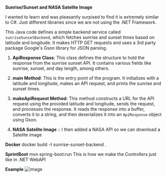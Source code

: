 **Sunrise/Sunset and NASA Satelite Image**

I wanted to learn and was pleasantly surpised to find it is extremely similar to C#. Just different libraries since we are not using the .NET Framework.

This Java code defines a simple backend service called `sunriseSunsetBackend`, which fetches sunrise and sunset times based on latitude and longitude. It makes HTTP GET requests and uses a 3rd party package Google's Gson library for JSON parsing.

1. **ApiResponse Class**: This class defines the structure to hold the response from the sunrise sunset API. It contains various fields like sunrise, sunset, and day length, among others.

2. **main Method**: This is the entry point of the program. It initializes with a latitude and longitude, makes an API request, and prints the sunrise and sunset times.

3. **makeApiRequest Method**: This method constructs a URL for the API request using the provided latitude and longitude, sends the request, and processes the response. It reads the response into a buffer, converts it to a string, and then deserializes it into an `ApiResponse` object using Gson.

4. **NASA Satelite Image** :: I then added a NASA API so we can download a Satelite image

**Docker**
docker build -t sunrise-sunset-backend .
 
**SprintBoot**
mvn spring-boot:run
This is how we make the Controllers just like in .NET WebAPI


**Example**
![image](https://github.com/stefonalfaro/Java-Sunrise-Sunset-Backend-Service/assets/45152948/5011cc8c-1213-4371-934b-47d7b0561743)

